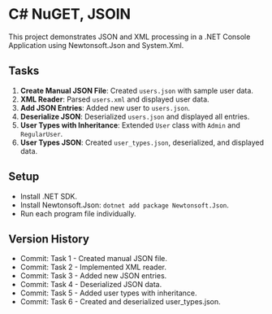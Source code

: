 # C# NuGET, JSOIN

This project demonstrates JSON and XML processing in a .NET Console Application using Newtonsoft.Json and System.Xml.

## Tasks
1. **Create Manual JSON File**: Created `users.json` with sample user data.
2. **XML Reader**: Parsed `users.xml` and displayed user data.
3. **Add JSON Entries**: Added new user to `users.json`.
4. **Deserialize JSON**: Deserialized `users.json` and displayed all entries.
5. **User Types with Inheritance**: Extended `User` class with `Admin` and `RegularUser`.
6. **User Types JSON**: Created `user_types.json`, deserialized, and displayed data.

## Setup
- Install .NET SDK.
- Install Newtonsoft.Json: `dotnet add package Newtonsoft.Json`.
- Run each program file individually.

## Version History
- Commit: Task 1 - Created manual JSON file.
- Commit: Task 2 - Implemented XML reader.
- Commit: Task 3 - Added new JSON entries.
- Commit: Task 4 - Deserialized JSON data.
- Commit: Task 5 - Added user types with inheritance.
- Commit: Task 6 - Created and deserialized user_types.json.
